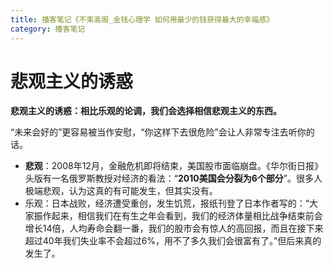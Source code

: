 ```yaml
---
title: 播客笔记《不束高阁_金钱心理学 如何用最少的钱获得最大的幸福感》
category: 播客笔记
---
```




# 悲观主义的诱惑

**悲观主义的诱惑：相比乐观的论调，我们会选择相信悲观主义的东西。**

“未来会好的”更容易被当作安慰，“你这样下去很危险”会让人非常专注去听你的话。

- **悲观**：2008年12月，金融危机即将结束，美国股市面临崩盘。《华尔街日报》头版有一名俄罗斯教授对经济的看法：“**2010美国会分裂为6个部分**”。很多人极端悲观，认为这真的有可能发生，但其实没有。
- 乐观：日本战败，经济遭受重创，发生饥荒，报纸刊登了日本作者写的：“大家振作起来，相信我们在有生之年会看到，我们的经济体量相比战争结束前会增长14倍，人均寿命会翻一番，我们的股市会有惊人的高回报，而且在接下来超过40年我们失业率不会超过6%，用不了多久我们会很富有了。”但后来真的发生了。

